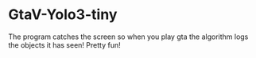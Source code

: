 # GtaV-Yolo3-tiny
The program catches the screen so when you play gta the algorithm logs the objects it has seen!
Pretty fun!
